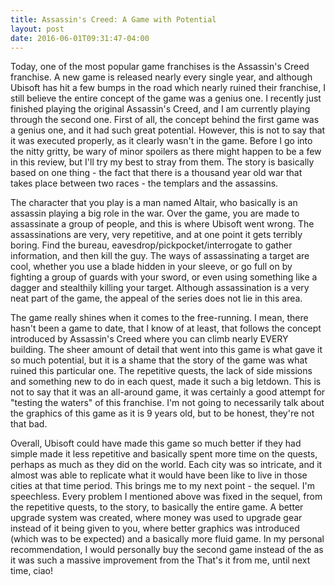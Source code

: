 ```yaml
---
title: Assassin's Creed: A Game with Potential
layout: post
date: 2016-06-01T09:31:47-04:00
---
```

Today, one of the most popular game franchises is the Assassin's Creed franchise. A new game is released nearly every single year, and although Ubisoft has hit a few bumps in the road which nearly ruined their franchise, I still believe the entire concept of the game was a genius one. I recently just finished playing the original Assassin's Creed, and I am currently playing through the second one. First of all, the concept behind the first game was a genius one, and it had such great potential. However, this is not to say that it was executed properly, as it clearly wasn't in the game. Before I go into the nitty gritty, be wary of minor spoilers as there might happen to be a few in this review, but I'll try my best to stray from them. The story is basically based on one thing - the fact that there is a thousand year old war that takes place between two races - the templars and the assassins.

The character that you play is a man named Altair, who basically is an assassin playing a big role in the war. Over the game, you are made to assassinate a group of people, and this is where Ubisoft went wrong. The assassinations are very, very repetitive, and at one point it gets terribly boring. Find the bureau, eavesdrop/pickpocket/interrogate to gather information, and then kill the guy. The ways of assassinating a target are cool, whether you use a blade hidden in your sleeve, or go full on by fighting a group of guards with your sword, or even using something like a dagger and stealthily killing your target. Although assassination is a very neat part of the game, the appeal of the series does not lie in this area.

The game really shines when it comes to the free-running. I mean, there hasn't been a game to date, that I know of at least, that follows the concept introduced by Assassin's Creed where you can climb nearly EVERY building. The sheer amount of detail that went into this game is what gave it so much potential, but it is a shame that the story of the game was what ruined this particular one. The repetitive quests, the lack of side missions and something new to do in each quest, made it such a big letdown. This is not to say that it was an all-around game, it was certainly a good attempt for "testing the waters" of this franchise. I'm not going to necessarily talk about the graphics of this game as it is 9 years old, but to be honest, they're not that bad.

Overall, Ubisoft could have made this game so much better if they had simple made it less repetitive and basically spent more time on the quests, perhaps as much as they did on the world. Each city was so intricate, and it almost was able to replicate what it would have been like to live in those cities at that time period. This brings me to my next point - the sequel. I'm speechless. Every problem I mentioned above was fixed in the sequel, from the repetitive quests, to the story, to basically the entire game. A better upgrade system was created, where money was used to upgrade gear instead of it being given to you, where better graphics was introduced (which was to be expected) and a basically more fluid game. In my personal recommendation, I would personally buy the second game instead of the as it was such a massive improvement from the That's it from me, until next time, ciao!
